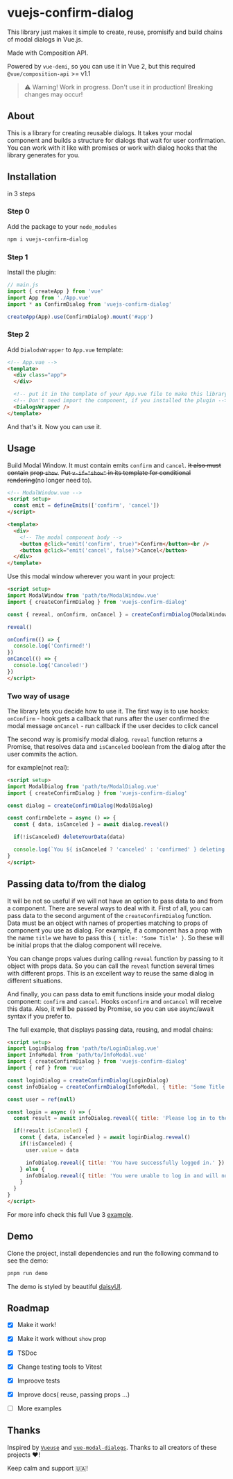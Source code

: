 # vuejs-confirm-dialog

This library just makes it simple to create, reuse, promisify and build chains of modal dialogs in Vue.js.

Made with Composition API.

Powered by `vue-demi`, so you can use it in Vue 2, but this required `@vue/composition-api` >= v1.1

> ⚠️  Warning! Work in progress. Don't use it in production! Breaking changes may occur!

## About

This is a library for creating reusable dialogs. It takes your modal component and builds a structure for dialogs that wait for user confirmation. You can work with it like with promises or work with dialog hooks that the library generates for you.

## Installation

in 3 steps

### Step 0

Add the package to your `node_modules`

```bash
npm i vuejs-confirm-dialog
```

### Step 1

Install the plugin:

```js
// main.js
import { createApp } from 'vue'
import App from './App.vue'
import * as ConfirmDialog from 'vuejs-confirm-dialog'

createApp(App).use(ConfirmDialog).mount('#app')
```

### Step 2

Add `DialodsWrapper` to `App.vue` template:

```html
<!-- App.vue -->
<template>
  <div class="app">
  </div>

  <!-- put it in the template of your App.vue file to make this library work -->
  <!-- Don't need import the component, if you installed the plugin -->
  <DialogsWrapper />
</template>
```

And that's it. Now you can use it.

## Usage

Build Modal Window. It must contain emits `confirm` and `cancel`. ~~It also must contain~~ ~~prop `show`~~. ~~Put `v-if="show"` in its template for conditional rendering~~(no longer need to).

```html
<!-- ModalWindow.vue -->
<script setup>
  const emit = defineEmits(['confirm', 'cancel'])
</script>

<template>
  <div>
    <!-- The modal component body -->
    <button @click="emit('confirm', true)">Confirm</button><br />
    <button @click="emit('cancel', false)">Cancel</button>
  </div>
</template>
```

Use this modal window wherever you want in your project:

```html
<script setup>
import ModalWindow from 'path/to/ModalWindow.vue'
import { createConfirmDialog } from 'vuejs-confirm-dialog'

const { reveal, onConfirm, onCancel } = createConfirmDialog(ModalWindow)

reveal()

onConfirm(() => {
  console.log('Confirmed!')
})
onCancel(() => {
  console.log('Canceled!')
})
</script>
```

### Two way of usage

The library lets you decide how to use it. The first way is to use hooks:
`onConfirm` - hook gets a callback that runs after the user confirmed the modal message
`onCancel` - run callback if the user decides to click cancel

The second way is promisify modal dialog. `reveal` function returns a Promise, that resolves data and `isCanceled` boolean from the dialog after the user commits the action.

for example(not real):

```html
<script setup>
import ModalDialog from 'path/to/ModalDialog.vue'
import { createConfirmDialog } from 'vuejs-confirm-dialog'

const dialog = createConfirmDialog(ModalDialog)

const confirmDelete = async () => {
  const { data, isCanceled } = await dialog.reveal()

  if(!isCanceled) deleteYourData(data)

  console.log(`You ${ isCanceled ? 'canceled' : 'confirmed' } deleting data.`)
}
</script>
```

## Passing data to/from the dialog

It will be not so useful if we will not have an option to pass data to and from а component.
There are several ways to deal with it. First of all, you can pass data to the second argument of the `createConfirmDialog` function. Data must be an object with names of properties matching to props of component you use as dialog. For example, if a component has a prop with the name `title` we have to pass this `{ title: 'Some Title' }`. So these will be initial props that the dialog component will receive.

You can change props values during calling `reveal` function by passing to it object with props data. So you can call the `reveal` function several times with different props. This is an excellent way to reuse the same dialog in different situations.

And finally, you can pass data to emit functions inside your modal dialog component: `confirm` and `cancel`. Hooks `onConfirm` and `onCancel` will receive this data. Also, it will be passed by Promise, so you can use async/await syntax if you prefer to.

The full example, that displays passing data, reusing, and modal chains:

```html
<script setup>
import LoginDialog from 'path/to/LoginDialog.vue'
import InfoModal from 'path/to/InfoModal.vue'
import { createConfirmDialog } from 'vuejs-confirm-dialog'
import { ref } from 'vue'

const loginDialog = createConfirmDialog(LoginDialog)
const infoDialog = createConfirmDialog(InfoModal, { title: 'Some Title' })

const user = ref(null)

const login = async () => {
  const result = await infoDialog.reveal({ title: 'Please log in to the system' })

  if(!result.isCanceled) {
    const { data, isCanceled } = await loginDialog.reveal()
    if(!isCanceled) {
      user.value = data

      infoDialog.reveal({ title: 'You have successfully logged in.' })
    } else {
      infoDialog.reveal({ title: 'You were unable to log in and will not be able to access your data.' })
    }
  }
}
</script>
```

For more info check this full Vue 3 [example](https://github.com/harmyderoman/vuejs-confirm-dialog/blob/main/demos/vue3).

## Demo

Clone the project, install dependencies and run the following command to see the demo:

```bash
pnpm run demo
```

The demo is styled by beautiful [daisyUI](https://daisyui.com/).

## Roadmap

*   [x] Make it work!

*   [x] Make it work without `show` prop

*   [x] TSDoc

*   [x] Change testing tools to Vitest

*   [x] Improove tests

*   [x] Improve docs( reuse, passing props ...)

*   [ ] More examples

## Thanks

Inspired by [`Vueuse`](https://github.com/vueuse/vueuse) and [`vue-modal-dialogs`](https://github.com/hjkcai/vue-modal-dialogs). Thanks to all creators of these projects ❤️!

Keep calm and support 🇺🇦!
